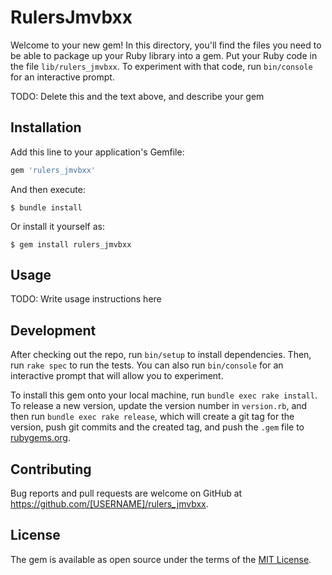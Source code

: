 # RulersJmvbxx

Welcome to your new gem! In this directory, you'll find the files you need to be able to package up your Ruby library into a gem. Put your Ruby code in the file `lib/rulers_jmvbxx`. To experiment with that code, run `bin/console` for an interactive prompt.

TODO: Delete this and the text above, and describe your gem

## Installation

Add this line to your application's Gemfile:

```ruby
gem 'rulers_jmvbxx'
```

And then execute:

    $ bundle install

Or install it yourself as:

    $ gem install rulers_jmvbxx

## Usage

TODO: Write usage instructions here

## Development

After checking out the repo, run `bin/setup` to install dependencies. Then, run `rake spec` to run the tests. You can also run `bin/console` for an interactive prompt that will allow you to experiment.

To install this gem onto your local machine, run `bundle exec rake install`. To release a new version, update the version number in `version.rb`, and then run `bundle exec rake release`, which will create a git tag for the version, push git commits and the created tag, and push the `.gem` file to [rubygems.org](https://rubygems.org).

## Contributing

Bug reports and pull requests are welcome on GitHub at https://github.com/[USERNAME]/rulers_jmvbxx.

## License

The gem is available as open source under the terms of the [MIT License](https://opensource.org/licenses/MIT).
